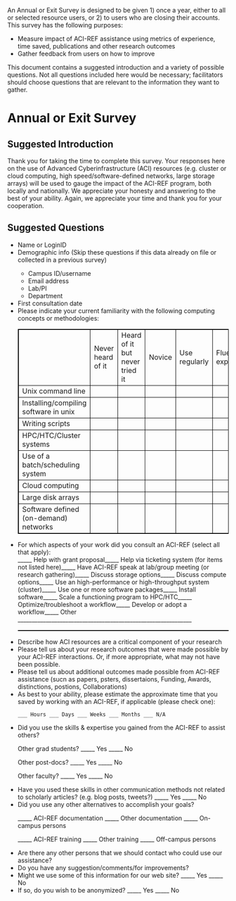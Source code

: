 An Annual or Exit Survey is designed to be given 1) once a year, either to all or selected resource users, or 2) to users who are closing their accounts. This survey has the following purposes: 

<div class="bullet-box">
    <ul class="bullet-list-square">
<li>Measure impact of ACI-REF assistance using metrics of experience, time saved, publications and other research outcomes</li>
<li>Gather feedback from users on how to improve</li>
</ul>
</div>

This document contains a suggested introduction and a variety of possible questions.  Not all questions included here would be necessary; facilitators should choose questions that are relevant to the information they want to gather. 

<h1>Annual or Exit Survey</h1>

<h2>Suggested Introduction</h2>

Thank you for taking the time to complete this survey. Your responses here on the use of Advanced Cyberinfrastructure (ACI) resources (e.g. cluster or cloud computing, high speed/software-defined networks, large storage arrays) will be used to gauge the impact of the ACI-REF program, both locally and nationally. We appreciate your honesty and answering to the best of your ability. Again, we appreciate your time and thank you for your cooperation.

<h2>Suggested Questions</h2>

<div class="bullet-box">
    <ul class="bullet-list-square">
    <li> Name or LoginID</li>

<li>Demographic info (Skip these questions if this data already on file or collected in a previous survey)</li>
<ul class="bullet-list-circle">
<li>Campus ID/username</li>
<li>Email address</li>
<li>Lab/PI</li>	
<li>Department	</li>
</ul>
 <li> First consultation date</li>
 <li> Please indicate your current familiarity with the following computing concepts or methodologies: </li>

<style>
table {
    width:100%;
}
table, th, td {
    border: 1px solid black;
    border-collapse: collapse;
}
</style>
<table>
  <tr>
    <td></td>
    <td>Never heard of it</td>
    <td>Heard of it but never tried it</td>
    <td>Novice</td>
    <td>Use regularly</td>
    <td>Fluent and experienced</td>
  </tr>
  <tr>
    <td>Unix command line</td>
    <td></td>
    <td></td>
    <td></td>
    <td></td>
    <td></td>
  </tr>
  <tr>
    <td>Installing/compiling software in unix</td>
    <td></td>
    <td></td>
    <td></td>
    <td></td>
    <td></td>
  </tr>
  <tr>
    <td>Writing scripts</td>
    <td></td>
    <td></td>
    <td></td>
    <td></td>
    <td></td>
  </tr>
  <tr>
    <td>HPC/HTC/Cluster systems</td>
    <td></td>
    <td></td>
    <td></td>
    <td></td>
    <td></td>
  </tr>
  <tr>
    <td>Use of a batch/scheduling system</td>
    <td></td>
    <td></td>
    <td></td>
    <td></td>
    <td></td>
  </tr>
  <tr>
    <td>Cloud computing</td>
    <td></td>
    <td></td>
    <td></td>
    <td></td>
    <td></td>
  </tr>
  <tr>
    <td>Large disk arrays</td>
    <td></td>
    <td></td>
    <td></td>
    <td></td>
    <td></td>
  </tr>
  <tr>
    <td>Software defined (on-demand) networks</td>
    <td></td>
    <td></td>
    <td></td>
    <td></td>
    <td></td>
  </tr>
</table>


<li>For which aspects of your work did you consult an ACI-REF (select all that apply):</li>
<table>
 
<tr>_____	Help with grant proposal</tr>
<tr>_____	Help via ticketing system (for items not listed here)</tr>
<tr>_____	Have ACI-REF speak at lab/group meeting (or research gathering)</tr>
<tr>_____	Discuss storage options</tr>
<tr>_____	Discuss compute options</tr>
<tr>_____	Use an high-performance or high-throughput system (cluster)</tr>
<tr>_____	Use one or more software packages</tr>
<tr>_____	Install software</tr>
<tr>_____	Scale a functioning program to HPC/HTC</tr>
<tr>_____	Optimize/troubleshoot a workflow</tr>
<tr>_____	Develop or adopt a workflow</tr>
<tr>_____	Other ______________________________________________________________</tr>

</table>

<li>Describe how ACI resources are a critical component of your research</li>

<li>Please tell us about your research outcomes that were made possible by your ACI-REF interactions. Or, if more appropriate, what may not have been possible.</li>

<li>Please tell us about additional outcomes made possible from ACI-REF assistance (sucn as papers, psters, dissertaions, Funding, Awards, distinctions, postions, Collaborations) </li>

<li>As best to your ability, please estimate the approximate time that you saved by working with an ACI-REF, if applicable (please check one):</li>

	___ Hours ___ Days ___ Weeks ___ Months ___ N/A

<li>Did you use the skills & expertise you gained from the ACI-REF to assist others?</li>

Other grad students?						_____ Yes	_____ No

Other post-docs?						_____ Yes	_____ No

Other faculty?							_____ Yes	_____ No

<li>Have you used these skills in other communication methods not related to scholarly articles? (e.g. blog posts, tweets?)					_____ Yes	_____ No </li>

<li>Did you use any other alternatives to accomplish your goals?</li>

_____	ACI-REF documentation	_____	Other documentation	_____	On-campus persons

_____	ACI-REF training	_____	Other training	_____	Off-campus persons

<li>Are there any other persons that we should contact who could use our assistance?</li>

<li>Do you have any suggestion/comments/for improvements?</li>

<li>Might we use some of this information for our web site?		_____ Yes	_____ No</li>

<li>If so, do you wish to be anonymized?				_____ Yes	_____ No</li>
</ul>
</div>

